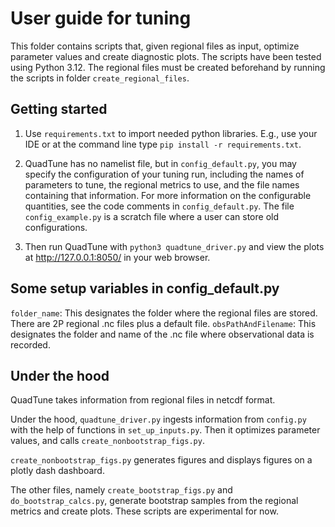 # User guide for tuning

This folder contains scripts that, given regional files as input,
optimize parameter values and create diagnostic plots. 
The scripts have been tested using Python 3.12.
The regional files must be created beforehand by running the scripts
in folder `create_regional_files`.

## Getting started

1) Use `requirements.txt` to import needed python libraries.
E.g., use your IDE or at the command line type 
`pip install -r requirements.txt`.

2) QuadTune has no namelist file, but in `config_default.py`, 
you may specify the configuration of your tuning run, 
including the names of parameters to tune, the regional metrics to use, 
and the file names containing that information.
For more information on the configurable quantities,
see the code comments in `config_default.py`.
The file `config_example.py` is a scratch file
where a user can store old configurations.

3) Then run QuadTune with `python3 quadtune_driver.py` and
view the plots at http://127.0.0.1:8050/ in your web browser.

## Some setup variables in config_default.py

`folder_name`:  This designates the folder where the regional files are stored.  There are 2P regional .nc files plus a default file.
`obsPathAndFilename`: This designates the folder and name of the .nc file where observational data is recorded.

## Under the hood

QuadTune takes  information from regional files in netcdf format.

Under the hood, `quadtune_driver.py` ingests information from `config.py`
with the help of functions in `set_up_inputs.py`.  Then it
optimizes parameter values, and calls `create_nonbootstrap_figs.py`.

`create_nonbootstrap_figs.py` generates figures and displays
figures on a plotly dash dashboard.

The other files, namely `create_bootstrap_figs.py` and `do_bootstrap_calcs.py`,
generate bootstrap samples from the regional metrics and create plots.
These scripts are experimental for now.
